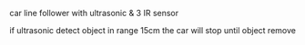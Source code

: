 car line follower with ultrasonic & 3 IR sensor 

if ultrasonic detect object in range 15cm the car will stop until object remove 
